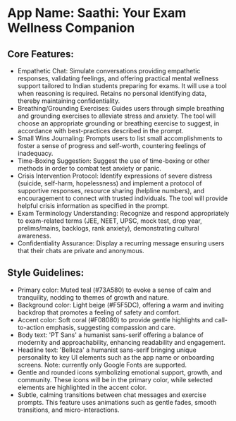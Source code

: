 # **App Name**: Saathi: Your Exam Wellness Companion

## Core Features:

- Empathetic Chat: Simulate conversations providing empathetic responses, validating feelings, and offering practical mental wellness support tailored to Indian students preparing for exams. It will use a tool when reasoning is required. Retains no personal identifying data, thereby maintaining confidentiality.
- Breathing/Grounding Exercises: Guides users through simple breathing and grounding exercises to alleviate stress and anxiety.  The tool will choose an appropriate grounding or breathing exercise to suggest, in accordance with best-practices described in the prompt.
- Small Wins Journaling: Prompts users to list small accomplishments to foster a sense of progress and self-worth, countering feelings of inadequacy.
- Time-Boxing Suggestion: Suggest the use of time-boxing or other methods in order to combat test anxiety or panic.
- Crisis Intervention Protocol: Identify expressions of severe distress (suicide, self-harm, hopelessness) and implement a protocol of supportive responses, resource sharing (helpline numbers), and encouragement to connect with trusted individuals. The tool will provide helpful crisis information as specified in the prompt.
- Exam Terminology Understanding: Recognize and respond appropriately to exam-related terms (JEE, NEET, UPSC, mock test, drop year, prelims/mains, backlogs, rank anxiety), demonstrating cultural awareness.
- Confidentiality Assurance: Display a recurring message ensuring users that their chats are private and anonymous.

## Style Guidelines:

- Primary color: Muted teal (#73A580) to evoke a sense of calm and tranquility, nodding to themes of growth and nature.
- Background color: Light beige (#F5F5DC), offering a warm and inviting backdrop that promotes a feeling of safety and comfort.
- Accent color: Soft coral (#F08080) to provide gentle highlights and call-to-action emphasis, suggesting compassion and care.
- Body text: 'PT Sans' a humanist sans-serif offering a balance of modernity and approachability, enhancing readability and engagement.
- Headline text: 'Belleza' a humanist sans-serif bringing unique personality to key UI elements such as the app name or onboarding screens. Note: currently only Google Fonts are supported.
- Gentle and rounded icons symbolizing emotional support, growth, and community. These icons will be in the primary color, while selected elements are highlighted in the accent color.
- Subtle, calming transitions between chat messages and exercise prompts. This feature uses animations such as gentle fades, smooth transitions, and micro-interactions.